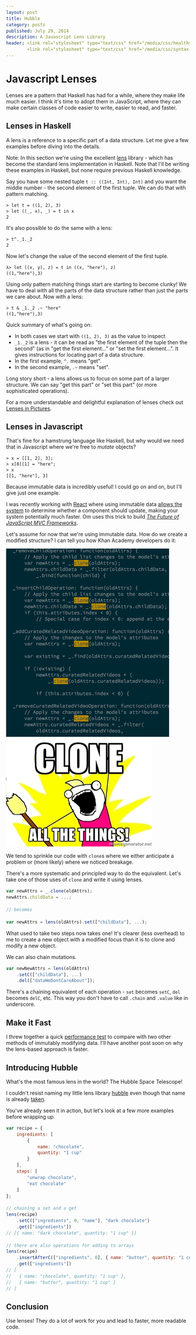 ```yaml
---
layout: post
title: Hubble
category: posts
published: July 29, 2014
description: A Javascript Lens Library
header: <link rel="stylesheet" type="text/css" href="/media/css/healthy-hackathon.css" media="screen, projection">
        <link rel="stylesheet" type="text/css" href="/media/css/syntax.css" media="screen, projection">
---
```

# Javascript Lenses

Lenses are a pattern that Haskell has had for a while, where they make life much easier. I think it's time to adopt them in JavaScript, where they can make certain classes of code easier to write, easier to read, and faster.

## Lenses in Haskell

A lens is a reference to a specific part of a data structure. Let me give a few examples before diving into the details.

Note: In this section we're using the excellent [lens](https://hackage.haskell.org/package/lens) library - which has become the standard lens implementation in Haskell. Note that I'll be writing these examples in Haskell, but none require previous Haskell knowledge.

Say you have some nested tuple `t :: ((Int, Int), Int)` and you want the middle number - the second element of the first tuple. We can do that with pattern matching.

    > let t = ((1, 2), 3)
    > let ((_, x), _) = t in x
    2

It's also possible to do the same with a lens:

    > t^._1._2
    2

Now let's change the value of the second element of the first tuple.

    λ> let ((x, y), z) = t in ((x, "here"), z)
    ((1,"here"),3)

Using only pattern matching things start are starting to become clunky! We have to deal with all the parts of the data structure rather than just the parts we care about. Now with a lens:

    > t & _1._2 .~ "here"
    ((1,"here"),3)

Quick summary of what's going on:

* In both cases we start with `((1, 2), 3)` as the value to inspect
* `_1._2` is a lens - it can be read as "the first element of the tuple then
  the second" (as in "get the first element..." or "set the first element...". It gives instructions for locating part of a data structure.
* In the first example, `^.` means "get".
* In the second example, `.~` means "set".

Long story short - a lens allows us to focus on some part of a larger structure. We can say "get this part" or "set this part" (or more sophisticated operations).

For a more understandable and delightful explanation of lenses
check out [Lenses in
Pictures](http://adit.io/posts/2013-07-22-lenses-in-pictures.html).

## Lenses in Javascript

That's fine for a hamstrung language like Haskell, but why would we need that in Javascript where we're free to *mutate* objects?

    > x = [[1, 2], 3];
    > x[0][1] = "here";
    > x
    [[1, "here"], 3]

Because immutable data is incredibly useful! I could go on and on, but I'll give just one example.

I was recently working with [React](http://facebook.github.io/react/) where using immutable data [allows the system](http://facebook.github.io/react/docs/update.html) to determine whether a component should update, making your system potentially much faster. Om uses this trick to build *[The Future of JavaScript MVC Frameworks](http://swannodette.github.io/2013/12/17/the-future-of-javascript-mvcs/)*.

Let's assume for now that we're using immutable data. How do we create a modified structure? I can tell you how Khan Academy developers do it:

<p style="overflow: hidden;"><img style="margin-left: 0; float: left;" src="/media/img/clone.png"><img src="/media/img/cloneall.jpg"></p>

We tend to sprinkle our code with `clone`s where we either anticipate a problem or (more likely) where we noticed breakage.

There's a more systematic and principled way to do the equivalent. Let's take one of those uses of `clone` and write it using lenses.

```javascript
var newAttrs = _.clone(oldAttrs);
newAttrs.childData = ...;

// becomes

var newAttrs = lens(oldAttrs).set(["childData"], ...);
```

What used to take two steps now takes one! It's clearer (less overhead) to me to create a new object with a modified focus than it is to clone and modify a new object.

We can also chain mutations.

```javascript
var newNewAttrs = lens(oldAttrs)
    .setC(["childData"], ...)
    .del(["dataWeDontCareAbout"]);
```

There's a chaining equivalent of each operation - `set` becomes `setC`, `del` becomes `delC`, etc. This way you don't have to call `.chain` and `.value` like in underscore.

## Make it Fast

I threw together a quick [performance test](http://jsperf.com/lens) to compare with two other methods of immutably modifying data. I'll have another post soon on why the lens-based approach is faster.

## Introducing Hubble

What's the most famous lens in the world? The Hubble Space Telescope!

I couldn't resist naming my little lens library [hubble](https://github.com/joelburget/hubble) even though that name is already [taken](https://github.com/jaymedavis/hubble).

You've already seen it in action, but let's look at a few more examples before wrapping up.

```javascript
var recipe = {
    ingredients: [
        {
            name: "chocolate",
            quantity: "1 cup"
        }
    ],
    steps: [
        "unwrap chocolate",
        "eat chocolate"
    ]
};

// chaining a set and a get
lens(recipe)
    .setC(["ingredients", 0, "name"], "dark chocolate")
    .get(["ingredients"])
// [{ name: "dark chocolate", quantity: "1 cup" }]

// there are also operations for adding to arrays
lens(recipe)
    .insertAfterC(["ingredients", 0], { name: "butter", quantity: "1 cup" })
    .get(["ingredients"])
// [
//   { name: "chocolate", quantity: "1 cup" },
//   { name: "butter", quantity: "1 cup" }
// ]
```

## Conclusion

Use lenses! They do a lot of work for you and lead to faster, more readable code.
